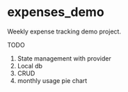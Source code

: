 # expenses_demo

Weekly expense tracking demo project.

TODO

1. State management with provider
2. Local db
3. CRUD
4. monthly usage pie chart

